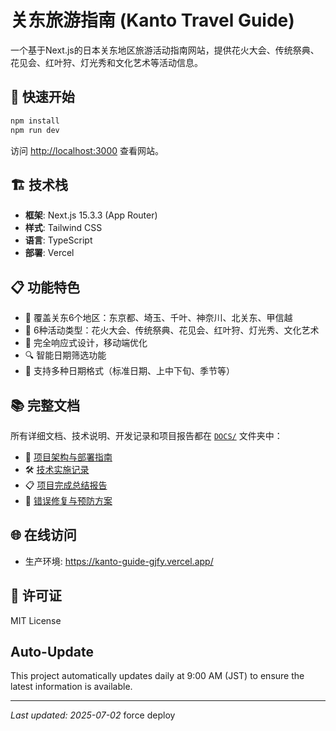 # 关东旅游指南 (Kanto Travel Guide)

一个基于Next.js的日本关东地区旅游活动指南网站，提供花火大会、传统祭典、花见会、红叶狩、灯光秀和文化艺术等活动信息。

## 🚀 快速开始

```bash
npm install
npm run dev
```

访问 [http://localhost:3000](http://localhost:3000) 查看网站。

## 🏗️ 技术栈

- **框架**: Next.js 15.3.3 (App Router)
- **样式**: Tailwind CSS
- **语言**: TypeScript
- **部署**: Vercel

## 📋 功能特色

- 🗾 覆盖关东6个地区：东京都、埼玉、千叶、神奈川、北关东、甲信越
- 🎯 6种活动类型：花火大会、传统祭典、花见会、红叶狩、灯光秀、文化艺术
- 📱 完全响应式设计，移动端优化
- 🔍 智能日期筛选功能
- 📅 支持多种日期格式（标准日期、上中下旬、季节等）

## 📚 完整文档

所有详细文档、技术说明、开发记录和项目报告都在 [`DOCS/`](./DOCS/) 文件夹中：

- 📖 [项目架构与部署指南](./DOCS/0630-项目架构与部署指南.md)
- 🛠️ [技术实施记录](./DOCS/0628-技术实施记录.md)
- 📋 [项目完成总结报告](./DOCS/0630-项目完成总结报告.md)
- 🔧 [错误修复与预防方案](./DOCS/0630-错误修复与预防方案.md)

## 🌐 在线访问

- 生产环境: https://kanto-guide-gjfy.vercel.app/

## 📅 许可证

MIT License 

## Auto-Update

This project automatically updates daily at 9:00 AM (JST) to ensure the latest information is available.

---
*Last updated: 2025-07-02* f o r c e   d e p l o y  
 